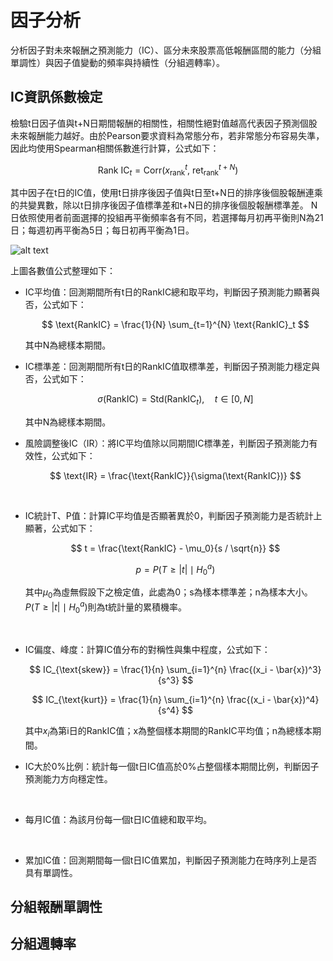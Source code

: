 # 因子分析
分析因子對未來報酬之預測能力（IC）、區分未來股票高低報酬區間的能力（分組單調性）與因子值變動的頻率與持續性（分組週轉率）。

<!-- :::{contents}
:local:
:depth: 2
::: -->

## IC資訊係數檢定

檢驗t日因子值與t+N日期間報酬的相關性，相關性絕對值越高代表因子預測個股未來報酬能力越好。由於Pearson要求資料為常態分布，若非常態分布容易失準，因此均使用Spearman相關係數進行計算，公式如下：

$$
\text{Rank IC}_t = \text{Corr}\left(x_{\text{rank}}^t,\ \text{ret}_{\text{rank}}^{t+N} \right)
$$

其中因子在t日的IC值，使用t日排序後因子值與t日至t+N日的排序後個股報酬連乘的共變異數，除以t日排序後因子值標準差和t+N日的排序後個股報酬標準差。
N日依照使用者前面選擇的投組再平衡頻率各有不同，若選擇每月初再平衡則N為21日；每週初再平衡為5日；每日初再平衡為1日。

![alt text](image-4.png)

上圖各數值公式整理如下：
- IC平均值：回測期間所有t日的RankIC總和取平均，判斷因子預測能力顯著與否，公式如下：

    $$
    \text{RankIC} = \frac{1}{N} \sum_{t=1}^{N} \text{RankIC}_t
    $$

    其中N為總樣本期間。
    <br>

- IC標準差：回測期間所有t日的RankIC值取標準差，判斷因子預測能力穩定與否，公式如下：

    $$
    \sigma(\text{RankIC}) = \text{Std}(\text{RankIC}_t), \quad t \in [0, N]
    $$

    其中N為總樣本期間。
    <br>

- 風險調整後IC（IR）：將IC平均值除以同期間IC標準差，判斷因子預測能力有效性，公式如下：

    $$
    \text{IR} = \frac{\text{RankIC}}{\sigma(\text{RankIC})}
    $$

    <br>

- IC統計T、P值：計算IC平均值是否顯著異於0，判斷因子預測能力是否統計上顯著，公式如下：

    $$
    t = \frac{\text{RankIC} - \mu_0}{s / \sqrt{n}}
    $$

    $$
    p = P(T \geq |t| \mid H_0^a)
    $$

    其中$μ_0$為虛無假設下之檢定值，此處為0；s為樣本標準差；n為樣本大小。$P(T \geq |t| \mid H_0^a)$則為t統計量的累積機率。

    <br>

- IC偏度、峰度：計算IC值分布的對稱性與集中程度，公式如下：

    $$
    IC_{\text{skew}} = \frac{1}{n} \sum_{i=1}^{n} \frac{(x_i - \bar{x})^3}{s^3}
    $$

    $$
    IC_{\text{kurt}} = \frac{1}{n} \sum_{i=1}^{n} \frac{(x_i - \bar{x})^4}{s^4}
    $$

    其中$x_i$為第i日的RankIC值；x為整個樣本期間的RankIC平均值；n為總樣本期間。
    <br>

- IC大於0%比例：統計每一個t日IC值高於0%占整個樣本期間比例，判斷因子預測能力方向穩定性。
<br>

- 每月IC值：為該月份每一個t日IC值總和取平均。
<br>

- 累加IC值：回測期間每一個t日IC值累加，判斷因子預測能力在時序列上是否具有單調性。


## 分組報酬單調性


## 分組週轉率


